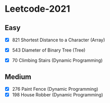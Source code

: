 # Leetcode-2021

## Easy 
- [x] 821 Shortest Distance to a Character (Array) <br>
- [x] 543 Diameter of Binary Tree (Tree) <br>
- [x] 70  Climbing Stairs (Dynamic Programming) <br>


## Medium
- [x] 276 Paint Fence (Dynamic Programming) <br>
- [x] 198 House Robber (Dynamic Programming) <br>
